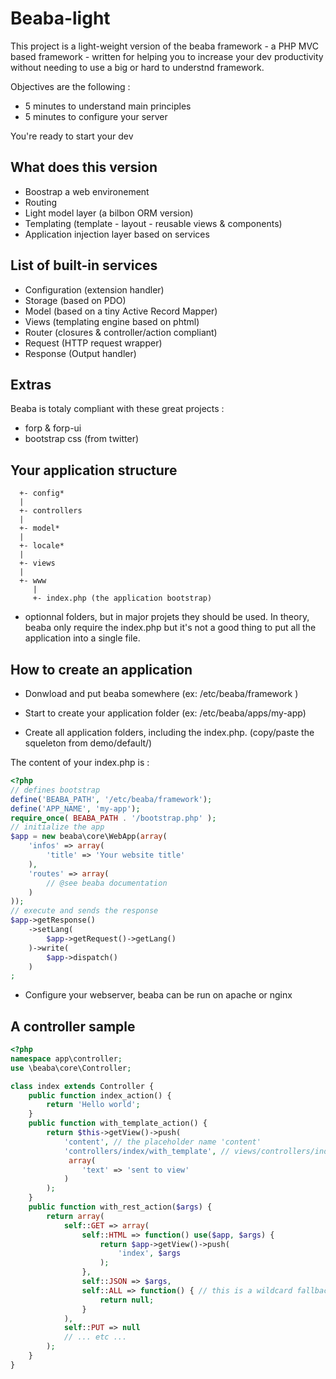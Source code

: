 # Beaba-light

This project is a light-weight version of the beaba framework - a PHP MVC based framework - written for 
helping you to increase your dev productivity without needing to use a big or hard to understnd framework.

Objectives are the following : 

* 5 minutes to understand main principles
* 5 minutes to configure your server

You're ready to start your dev

## What does this version

 - Boostrap a web environement
 - Routing
 - Light model layer (a bilbon ORM version)
 - Templating (template - layout - reusable views & components)
 - Application injection layer based on services

## List of built-in services

 - Configuration (extension handler)
 - Storage (based on PDO)
 - Model (based on a tiny Active Record Mapper)
 - Views (templating engine based on phtml)
 - Router (closures & controller/action compliant)
 - Request (HTTP request wrapper)
 - Response (Output handler)

## Extras

Beaba is totaly compliant with these great projects :

 * forp & forp-ui
 * bootstrap css (from twitter)

## Your application structure

```
  +- config*
  |
  +- controllers
  |
  +- model*
  |
  +- locale*
  |
  +- views
  |
  +- www
     |
     +- index.php (the application bootstrap)
```

* optionnal folders, but in major projets they should be used. In theory, beaba
only require the index.php but it's not a good thing to put all the application
into a single file.

## How to create an application

- Donwload and put beaba somewhere (ex: /etc/beaba/framework )

- Start to create your application folder (ex: /etc/beaba/apps/my-app)

- Create all application folders, including the index.php.
(copy/paste the squeleton from demo/default/)

The content of your index.php is :
```php
<?php
// defines bootstrap
define('BEABA_PATH', '/etc/beaba/framework');
define('APP_NAME', 'my-app');
require_once( BEABA_PATH . '/bootstrap.php' );
// initialize the app
$app = new beaba\core\WebApp(array(
    'infos' => array(
        'title' => 'Your website title'
    ),
    'routes' => array(
        // @see beaba documentation
    )
));
// execute and sends the response
$app->getResponse()
    ->setLang(
        $app->getRequest()->getLang()
    )->write(
        $app->dispatch()
    )
;
```

- Configure your webserver, beaba can be run on apache or nginx

## A controller sample

```php
<?php
namespace app\controller;
use \beaba\core\Controller;

class index extends Controller {
    public function index_action() {
        return 'Hello world';
    }
    public function with_template_action() {
        return $this->getView()->push(
            'content', // the placeholder name 'content'
            'controllers/index/with_template', // views/controllers/index/with_template.phtml
             array(
                'text' => 'sent to view'
            ) 
        );
    }
    public function with_rest_action($args) {
        return array(
            self::GET => array(
                self::HTML => function() use($app, $args) {
                    return $app->getView()->push(
                        'index', $args
                    );
                },
                self::JSON => $args,
                self::ALL => function() { // this is a wildcard fallback
                    return null;
                }
            ),
            self::PUT => null
            // ... etc ...
        );
    }
}
```
